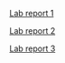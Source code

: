 [Lab report 1](https://niccoep.github.io/cse15l-lab-reports/lab-report-1-week-2.html)

[Lab report 2](https://niccoep.github.io/cse15l-lab-reports/lab-report-2-week-4.html)

[Lab report 3](https://niccoep.github.io/cse15l-lab-reports/lab-report-3-week-6.html)